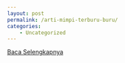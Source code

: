 ```yaml
---
layout: post
permalink: /arti-mimpi-terburu-buru/
categories:
    - Uncategorized
---
```


[Baca Selengkapnya](/04)